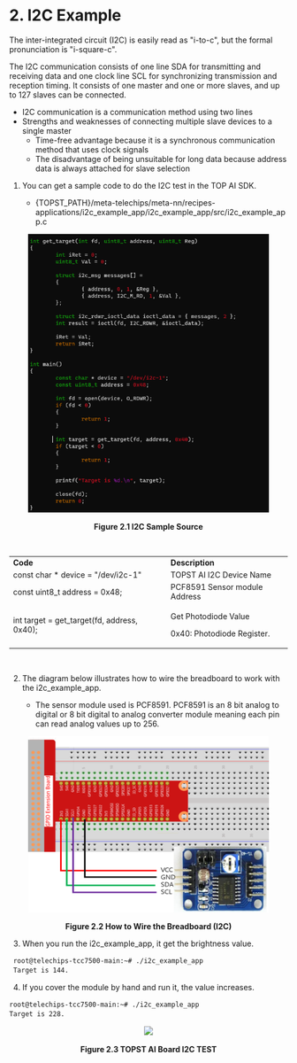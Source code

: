 ﻿# 2. I2C Example

The inter-integrated circuit (I2C) is easily read as "i-to-c", but the formal pronunciation is "i-square-c".

The I2C communication consists of one line SDA for transmitting and
receiving data and one clock line SCL for synchronizing transmission and
reception timing. It consists of one master and one or more slaves, and
up to 127 slaves can be connected.

- I2C communication is a communication method using two lines
- Strengths and weaknesses of connecting multiple slave devices to a single master
  - Time-free advantage because it is a synchronous communication method that uses clock signals
  - The disadvantage of being unsuitable for long data because address data is always attached for slave selection

1.  You can get a sample code to do the I2C test in the TOP AI SDK.

    - {TOPST_PATH}/meta-telechips/meta-nn/recipes-applications/i2c_example_app/i2c_example_app/src/i2c_example_app.c

<p align="center"><img src="https://github.com/topst-development/Documentation/blob/main/TOPST-AI/Software/media/2. I2C.image1.png?raw=true"
style="width:4.54861in;height:5.23958in"</p>
<p align="center"><strong>Figure 2.1 I2C Sample Source</strong></p>

<br/>

<table align="center">
<colgroup>
<col style="width: 56%" />
<col style="width: 43%" />
</colgroup>
<tbody>
<tr class="odd">
<td><strong>Code</strong></td>
<td><strong>Description</strong></td>
</tr>
<tr class="even">
<td>const char * device = "/dev/i2c-1"</td>
<td>TOPST AI I2C Device Name</td>
</tr>
<tr class="odd">
<td>const uint8_t address = 0x48;</td>
<td>PCF8591 Sensor module Address</td>
</tr>
<tr class="even">
<td>int target = get_target(fd, address, 0x40);</td>
<td><p>Get Photodiode Value</p>
<p>0x40: Photodiode Register.</p></td>
</tr>
</tbody>
</table>

<br/>

2.  The diagram below illustrates how to wire the breadboard to work
    with the i2c_example_app.

    - The sensor module used is PCF8591. PCF8591 is an 8 bit analog to digital or 8 bit digital to analog converter module meaning each pin can read analog values up to 256.

  <p align="center"><img src="https://github.com/topst-development/Documentation/blob/main/TOPST-AI/Software/media/2. I2C.image2.png?raw=true"
  style="width:4.53264in;height:3.31458in" /></p>

 <p align="center"><strong> Figure 2.2 How to Wire the Breadboard (I2C)</strong></p>

3.  When you run the i2c_example_app, it get the brightness value.

```bash
 root@telechips-tcc7500-main:~# ./i2c_example_app
 Target is 144.
```

4.  If you cover the module by hand and run it, the value increases.

```bash
root@telechips-tcc7500-main:~# ./i2c_example_app
Target is 228.
```

<p align="center"><img src="https://github.com/topst-development/Documentation/assets/161264431/94f8d694-b816-4059-9cdb-5fc96d2a2cb1"/></p>
<p align="center"><strong>Figure 2.3 TOPST AI Board I2C TEST</strong></p>
